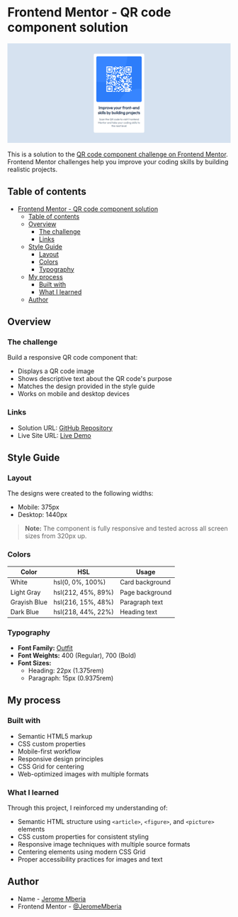 # Frontend Mentor - QR code component solution

![Desktop Preview](./preview.jpg)

This is a solution to the [QR code component challenge on Frontend Mentor](https://www.frontendmentor.io/challenges/qr-code-component-iux_sIO_H). Frontend Mentor challenges help you improve your coding skills by building realistic projects.

## Table of contents

- [Frontend Mentor - QR code component solution](#frontend-mentor---qr-code-component-solution)
  - [Table of contents](#table-of-contents)
  - [Overview](#overview)
    - [The challenge](#the-challenge)
    - [Links](#links)
  - [Style Guide](#style-guide)
    - [Layout](#layout)
    - [Colors](#colors)
    - [Typography](#typography)
  - [My process](#my-process)
    - [Built with](#built-with)
    - [What I learned](#what-i-learned)
  - [Author](#author)

## Overview

### The challenge

Build a responsive QR code component that:

- Displays a QR code image
- Shows descriptive text about the QR code's purpose
- Matches the design provided in the style guide
- Works on mobile and desktop devices


### Links

- Solution URL: [GitHub Repository](https://github.com/JeromeMberia/qr-code-component)
- Live Site URL: [Live Demo](https://jeromemberia.github.io/qr-code-component/)

## Style Guide

### Layout

The designs were created to the following widths:

- Mobile: 375px
- Desktop: 1440px

> **Note:** The component is fully responsive and tested across all screen sizes from 320px up.

### Colors

| Color          | HSL                | Usage                     |
|----------------|--------------------|---------------------------|
| White          | hsl(0, 0%, 100%)   | Card background           |
| Light Gray     | hsl(212, 45%, 89%) | Page background           |
| Grayish Blue   | hsl(216, 15%, 48%) | Paragraph text            |
| Dark Blue      | hsl(218, 44%, 22%) | Heading text              |

### Typography

- **Font Family:** [Outfit](https://fonts.google.com/specimen/Outfit)
- **Font Weights:** 400 (Regular), 700 (Bold)
- **Font Sizes:**
  - Heading: 22px (1.375rem)
  - Paragraph: 15px (0.9375rem)

## My process

### Built with

- Semantic HTML5 markup
- CSS custom properties
- Mobile-first workflow
- Responsive design principles
- CSS Grid for centering
- Web-optimized images with multiple formats

### What I learned

Through this project, I reinforced my understanding of:

- Semantic HTML structure using `<article>`, `<figure>`, and `<picture>` elements
- CSS custom properties for consistent styling
- Responsive image techniques with multiple source formats
- Centering elements using modern CSS Grid
- Proper accessibility practices for images and text

## Author

- Name - [Jerome Mberia](https://github.com/JeromeMberia)
- Frontend Mentor - [@JeromeMberia](https://www.frontendmentor.io/profile/JeromeMberia)
